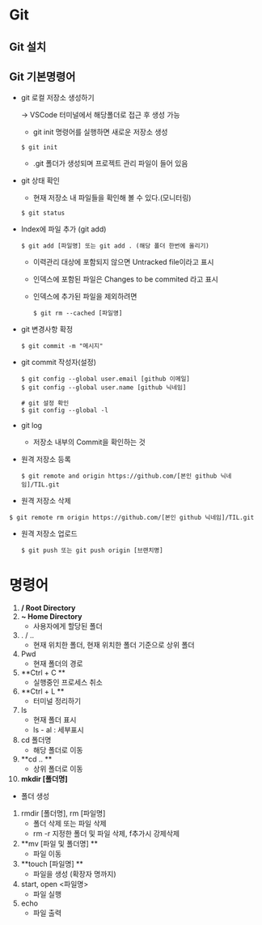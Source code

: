 # Git



## Git 설치

## Git 기본명령어

- git 로컬 저장소 생성하기

  -> VSCode 터미널에서 해당폴더로 접근 후 생성 가능

  - git init 명령어를 실행하면 새로운 저장소 생성

  ```
  $ git init
  ```

  - .git 폴더가 생성되며 프로젝트 관리 파일이 들어 있음

- git 상태 확인

  - 현재 저장소 내 파일들을 확인해 볼 수 있다.(모니터링)

  ```
  $ git status
  ```

- Index에 파일 추가 (git add)

  ```
  $ git add [파일명] 또는 git add . (해당 폴더 한번에 올리기)
  ```

  - 이력관리 대상에 포함되지 않으면 Untracked file이라고 표시

  - 인덱스에 포함된 파일은 Changes to be commited 라고 표시

  - 인덱스에 추가된 파일을 제외하려면

    ```
    $ git rm --cached [파일명]
    ```

- git 변경사항 확정

  ```
  $ git commit -m "메시지"
  ```

- git commit 작성자(설정)

  ```
  $ git config --global user.email [github 이메일]
  $ git config --global user.name [github 닉네임]
  
  # git 설정 확인
  $ git config --global -l
  ```

- git log

  - 저장소 내부의 Commit을 확인하는 것

- 원격 저장소 등록

  ```
  $ git remote and origin https://github.com/[본인 github 닉네임]/TIL.git
  ```

- 원격 저장소 삭제

```
$ git remote rm origin https://github.com/[본인 github 닉네임]/TIL.git
```







- 원격 저장소 업로드

  ```
  $ git push 또는 git push origin [브랜치명]
  ```









# 명령어

1. **/ Root Directory**
2. **~ Home Directory**
   - 사용자에게 할당된 폴더
3. . / ..
   - 현재 위치한 폴더, 현재 위치한 폴더 기준으로 상위 폴더
4. Pwd
   - 현재 폴더의 경로
5. **Ctrl + C **
   - 실행중인 프로세스 취소
6. **Ctrl + L **
   - 터미널 정리하기
7. ls
   - 현재 폴더 표시
   - ls - al : 세부표시
8. cd 폴더명
   - 해당 폴더로 이동
9. **cd .. **
   - 상위 폴더로 이동
10. **mkdir [폴더명]**



- 폴더 생성

1. rmdir [폴더명], rm [파일명]
   - 폴더 삭제 또는 파일 삭제
   - rm -r 지정한 폴더 및 파일 삭제, f추가시 강제삭제
2. **mv [파일 및 폴더명] **
   - 파일 이동
3. **touch [파일명] **
   - 파일을 생성 (확장자 명까지)
4. start, open <파일명>
   - 파일 실행
5. echo
   - 파일 출력



